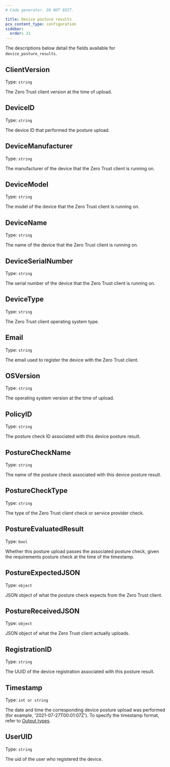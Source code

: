 ```yaml
---
# Code generator. DO NOT EDIT.

title: Device posture results
pcx_content_type: configuration
sidebar:
  order: 21
---
```


The descriptions below detail the fields available for `device_posture_results`.

## ClientVersion

Type: `string`

The Zero Trust client version at the time of upload.

## DeviceID

Type: `string`

The device ID that performed the posture upload.

## DeviceManufacturer

Type: `string`

The manufacturer of the device that the Zero Trust client is running on.

## DeviceModel

Type: `string`

The model of the device that the Zero Trust client is running on.

## DeviceName

Type: `string`

The name of the device that the Zero Trust client is running on.

## DeviceSerialNumber

Type: `string`

The serial number of the device that the Zero Trust client is running on.

## DeviceType

Type: `string`

The Zero Trust client operating system type.

## Email

Type: `string`

The email used to register the device with the Zero Trust client.

## OSVersion

Type: `string`

The operating system version at the time of upload.

## PolicyID

Type: `string`

The posture check ID associated with this device posture result.

## PostureCheckName

Type: `string`

The name of the posture check associated with this device posture result.

## PostureCheckType

Type: `string`

The type of the Zero Trust client check or service provider check.

## PostureEvaluatedResult

Type: `bool`

Whether this posture upload passes the associated posture check, given the requirements posture check at the time of the timestamp.

## PostureExpectedJSON

Type: `object`

JSON object of what the posture check expects from the Zero Trust client.

## PostureReceivedJSON

Type: `object`

JSON object of what the Zero Trust client actually uploads.

## RegistrationID

Type: `string`

The UUID of the device registration associated with this posture result.

## Timestamp

Type: `int or string`

The date and time the corresponding device posture upload was performed (for example, '2021-07-27T00:01:07Z'). To specify the timestamp format, refer to [Output types](/logs/reference/log-output-options/#output-types).

## UserUID

Type: `string`

The uid of the user who registered the device.

